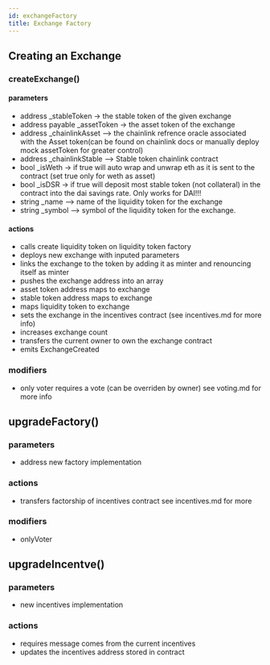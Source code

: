 ```yaml
---
id: exchangeFactory
title: Exchange Factory
---
```


## Creating an Exchange

### createExchange()

#### parameters

- address \_stableToken -> the stable token of the given exchange
- address payable \_assetToken -> the asset token of the exchange
- address \_chainlinkAsset --> the chainlink refrence oracle associated with the Asset token(can be found on chainlink docs or manually deploy mock assetToken for greater control)
- address \_chainlinkStable --> Stable token chainlink contract
- bool \_isWeth -> if true will auto wrap and unwrap eth as it is sent to the contract (set true only for weth as asset)
- bool \_isDSR -> if true will deposit most stable token (not collateral) in the contract into the dai savings rate. Only works for DAI!!!
- string \_name --> name of the liquidity token for the exchange
- string \_symbol --> symbol of the liquidity token for the exchange.

#### actions

- calls create liquidity token on liquidity token factory
- deploys new exchange with inputed parameters
- links the exchange to the token by adding it as minter and renouncing itself as minter
- pushes the exchange address into an array
- asset token address maps to exchange
- stable token address maps to exchange
- maps liquidity token to exchange
- sets the exchange in the incentives contract (see incentives.md for more info)
- increases exchange count
- transfers the current owner to own the exchange contract
- emits ExchangeCreated

### modifiers

- only voter requires a vote (can be overriden by owner) see voting.md for more info

## upgradeFactory()

### parameters

- address new factory implementation

### actions

- transfers factorship of incentives contract see incentives.md for more

### modifiers

- onlyVoter

## upgradeIncentve()

### parameters

- new incentives implementation

### actions

- requires message comes from the current incentives
- updates the incentives address stored in contract
